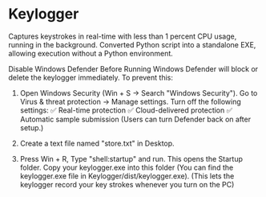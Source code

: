 # Keylogger
Captures keystrokes in real-time with less than 1 percent CPU usage, running in the background. Converted Python script into a standalone EXE, allowing execution without a Python environment.

Disable Windows Defender Before Running
Windows Defender will block or delete the keylogger immediately. To prevent this:

1) Open Windows Security (Win + S → Search "Windows Security").
   Go to Virus & threat protection → Manage settings.
   Turn off the following settings:
    ✅ Real-time protection
    ✅ Cloud-delivered protection
    ✅ Automatic sample submission
    (Users can turn Defender back on after setup.)

2) Create a text file named "store.txt" in Desktop.

3) Press Win + R,
   Type "shell:startup" and run.
   This opens the Startup folder.
   Copy your keylogger.exe into this folder (You can find the keylogger.exe file in Keylogger/dist/keylogger.exe).
   (This lets the keylogger record your key strokes whenever you turn on the PC)

